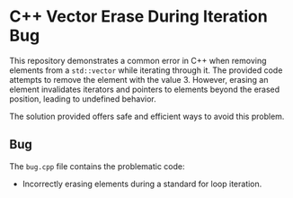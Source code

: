 # C++ Vector Erase During Iteration Bug

This repository demonstrates a common error in C++ when removing elements from a `std::vector` while iterating through it.  The provided code attempts to remove the element with the value 3.  However, erasing an element invalidates iterators and pointers to elements beyond the erased position, leading to undefined behavior.

The solution provided offers safe and efficient ways to avoid this problem.

## Bug

The `bug.cpp` file contains the problematic code:

- Incorrectly erasing elements during a standard for loop iteration.